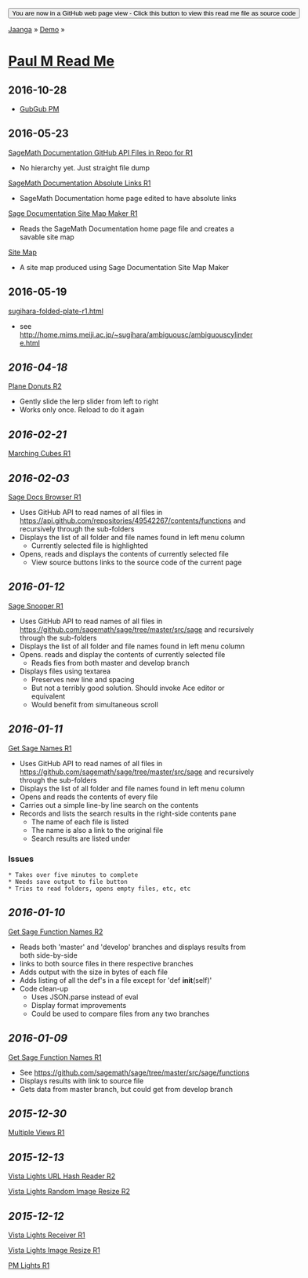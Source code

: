 ﻿<span style=display:none; >
[You are now in a GitHub source code view - click this link to view Read Me file as a web page]
( https://jaanga.github.io/demo/paul-m/index.html "View file as a web page." ) </span>
<input type=button onclick=window.location.href='https://github.com/jaanga/jaanga.github.io/tree/master/demo/paul-m/';
value='You are now in a GitHub web page view - Click this button to view this read me file as source code' >

[Jaanga]( https://jaanga.github.io ) » [Demo]( https://jaanga.github.io/demo/  ) »

[Paul M Read Me]( ./index.html )
===============================================================================

## 2016-10-28

* [GubGub PM]( http://jaanga.github.io/demo/paul-m/gubgub-pm/index.html )


## 2016-05-23

[SageMath Documentation GitHub API Files in Repo for R1]( http://jaanga.github.io/demo/pm/github-api-files-in-repo/github-api-files-in-repo-r1.html )

* No hierarchy yet. Just straight file dump

[SageMath Documentation Absolute Links R1]( http://jaanga.github.io/demo/pm/sage-documentation-home-page/sage-documentation-home-page-r1.html )

* SageMath Documentation home page edited to have absolute links

[Sage Documentation Site Map Maker R1]( http://jaanga.github.io/demo/pm/sage-documentation-home-page/sage-documentation-site-map-maker-r1.html )

* Reads the SageMath Documentation home page file and creates a savable site map

[Site Map]( http://jaanga.github.io/demo/pm/sage-documentation-home-page/site-map.html )

* A site map produced using Sage Documentation Site Map Maker


## 2016-05-19

[sugihara-folded-plate-r1.html]( http://jaanga.github.io/demo/pm/sugihara/sugihara-folded-plate-r1.html )

* see http://home.mims.meiji.ac.jp/~sugihara/ambiguousc/ambiguouscylindere.html


## _2016-04-18_

[Plane Donuts R2]( http://jaanga.github.io/demo/pm/plane-donuts/plane-donuts-r2.html )

* Gently slide the lerp slider from left to right
* Works only once. Reload to do it again


## _2016-02-21_

[Marching Cubes R1]( http://jaanga.github.io/demo/pm/marching-cubes/marching-cubes-r1.html )



## _2016-02-03_

[Sage Docs Browser R1]( http://jaanga.github.io/demo/pm/sage-docs-browser/sage-docs-browser-r1-@.html )

* Uses GitHub API to read names of all files in https://api.github.com/repositories/49542267/contents/functions and recursively through the sub-folders
* Displays the list of all folder and file names found in left menu column
	* Currently selected file is highlighted
* Opens, reads and displays the contents of currently selected file
	* View source buttons links to the source code of the current page

## _2016-01-12_

[Sage Snooper R1]( http://jaanga.github.io/demo/pm/get-sage-names/sage-snooper-r1.html )

* Uses GitHub API to read names of all files in https://github.com/sagemath/sage/tree/master/src/sage and recursively through the sub-folders
* Displays the list of all folder and file names found in left menu column
* Opens. reads and display the contents of currently selected file
	* Reads fies from both master and develop branch
* Displays files using textarea
	* Preserves new line and spacing
	* But not a terribly good solution. Should invoke Ace editor or equivalent
	* Would benefit from simultaneous scroll


## _2016-01-11_

[Get Sage Names R1]( http://jaanga.github.io/demo/pm/get-sage-names/get-sage-names-r1.html )

* Uses GitHub API to read names of all files in https://github.com/sagemath/sage/tree/master/src/sage and recursively through the sub-folders
* Displays the list of all folder and file names found in left menu column
* Opens and reads the contents of every file
* Carries out a simple line-by line search on the contents
* Records and lists the search results in the right-side contents pane
	* The name of each file is listed
	* The name is also a link to the original file
	* Search results are listed under

### Issues
	* Takes over five minutes to complete
	* Needs save output to file button
	* Tries to read folders, opens empty files, etc, etc

## _2016-01-10_

[Get Sage Function Names R2]( http://jaanga.github.io/demo/pm/get-sage-function-names/get-sage-function-names-r2.html )

* Reads both 'master' and 'develop' branches and displays results from both side-by-side
* links to both source files in there respective branches
* Adds output with the size in bytes of each file
* Adds listing of all the def's in a file except for 'def __init__(self)'
* Code clean-up
	* Uses JSON.parse instead of eval
	* Display format improvements
	* Could be used to compare files from any two branches

## _2016-01-09_

[Get Sage Function Names R1]( http://jaanga.github.io/demo/pm/get-sage-function-names/get-sage-function-names-r1.html )

* See <https://github.com/sagemath/sage/tree/master/src/sage/functions>
* Displays results with link to source file
* Gets data from master branch, but could get from develop branch


## _2015-12-30_

[Multiple Views R1]( http://jaanga.github.io/demo/pm/multiple-views/multiple-views-r1.html )

## _2015-12-13_

[Vista Lights URL Hash Reader R2]( http://jaanga.github.io/demo/pm/url-hash-reader-r2.html )

[Vista Lights Random Image Resize R2]( http://jaanga.github.io/demo/pm/vista-lights-random-image-resize-r2.html )

## _2015-12-12_

[Vista Lights Receiver R1]( http://jaanga.github.io/demo/pm/vista-lights-receiver-r1.html )

[Vista Lights Image Resize R1]( http://jaanga.github.io/demo/pm/vista-lights-image-resize-r1.html )

[PM Lights R1]( http://jaanga.github.io/demo/pm/pm-lights-r1.html )
